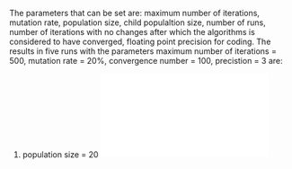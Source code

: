The parameters that can be set are: maximum number of iterations, mutation rate, population size, child populaltion size, number of runs, number of iterations with no changes after which the algorithms is considered to have converged, floating point precision for coding. The results in five runs with the parameters maximum number of iterations = 500, mutation rate = 20%, convergence number = 100, precistion = 3 are:

1) population size = 20
![result1a](results/average20.pdf)
